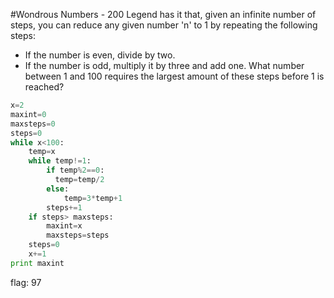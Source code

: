 #Wondrous Numbers - 200
Legend has it that, given an infinite number of steps, you can reduce any given number 'n' to 1 by repeating the following steps:
- If the number is even, divide by two.
- If the number is odd, multiply it by three and add one.
What number between 1 and 100 requires the largest amount of these steps before 1 is reached?

```python
x=2
maxint=0
maxsteps=0
steps=0
while x<100:
    temp=x
    while temp!=1:
        if temp%2==0:
          temp=temp/2
        else:
            temp=3*temp+1
        steps+=1
    if steps> maxsteps:
        maxint=x
        maxsteps=steps
    steps=0
    x+=1
print maxint
```

flag: 97
